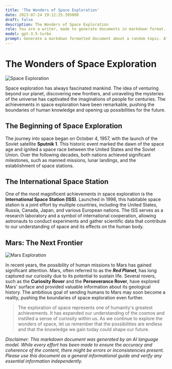 ```yaml
---
title: 'The Wonders of Space Exploration'
date: 2023-07-24 19:12:25.395000
draft: false
description: The Wonders of Space Exploration
role: You are a writer, made to generate documents in markdown format. It is very important that all of the documents you generate are in valid markdown format.
model: gpt-3.5-turbo
prompt: Generate a markdown formatted document about a random topic. At the bottom, include a disclaimer explaining that the document was generated by you. The first line of the document should be the title. Make sure that the entire document is in proper markdown format, using a mix of various tags to make the document visually appealing.
---
```


# The Wonders of Space Exploration

![Space Exploration](https://images.unsplash.com/photo-1558566554-da3b1401cde9)

Space exploration has always fascinated mankind. The idea of venturing beyond our planet, discovering new frontiers, and unraveling the mysteries of the universe has captivated the imaginations of people for centuries. The achievements in space exploration have been remarkable, pushing the boundaries of human knowledge and opening up possibilities for the future.

## The Beginning of Space Exploration

The journey into space began on October 4, 1957, with the launch of the Soviet satellite **Sputnik 1**. This historic event marked the dawn of the space age and ignited a space race between the United States and the Soviet Union. Over the following decades, both nations achieved significant milestones, such as manned missions, lunar landings, and the establishment of space stations.

## The International Space Station

One of the most magnificent achievements in space exploration is the **International Space Station (ISS)**. Launched in 1998, this habitable space station is a joint effort by multiple countries, including the United States, Russia, Canada, Japan, and various European nations. The ISS serves as a research laboratory and a symbol of international cooperation, allowing astronauts to conduct experiments and gather scientific data that contribute to our understanding of space and its effects on the human body.

## Mars: The Next Frontier

![Mars Exploration](https://images.unsplash.com/photo-1589228978519-e218b5d13baa)

In recent years, the possibility of human missions to Mars has gained significant attention. Mars, often referred to as the ***Red Planet***, has long captured our curiosity due to its potential to sustain life. Several rovers, such as the **Curiosity Rover** and the **Perseverance Rover**, have explored Mars' surface and provided valuable information about its geological history. The ambitious goal of sending humans to Mars may soon become a reality, pushing the boundaries of space exploration even further.

> The exploration of space represents one of humanity's greatest achievements. It has expanded our understanding of the cosmos and instilled a sense of curiosity within us. As we continue to explore the wonders of space, let us remember that the possibilities are endless and that the knowledge we gain today could shape our future.

*Disclaimer: This markdown document was generated by an AI language model. While every effort has been made to ensure the accuracy and coherence of the content, there might be errors or inconsistencies present. Please use this document as a general informational guide and verify any essential information independently.*